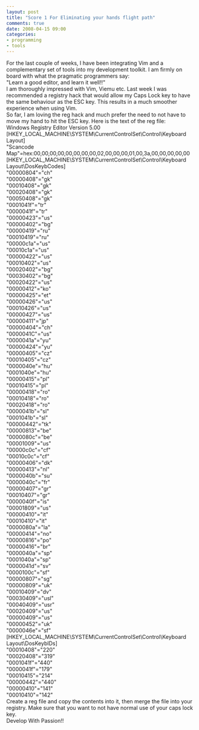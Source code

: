 ```yaml
---
layout: post
title: "Score 1 For Eliminating your hands flight path"
comments: true
date: 2008-04-15 09:00
categories:
- programming
- tools
---
```


For the last couple of weeks, I have been integrating Vim and a complementary set of tools into my development toolkit. I am firmly on board with what the pragmatic programmers say:  
"Learn a good editor, and learn it well!!"  
I am thoroughly impressed with Vim, Viemu etc. Last week I was recommended a registry hack that would allow my Caps Lock key to have the same behaviour as the ESC key. This results in a much smoother experience when using Vim.  
So far, I am loving the reg hack and much prefer the need to not have to move my hand to hit the ESC key. Here is the text of the reg file:  
Windows Registry Editor Version 5.00   
[HKEY_LOCAL_MACHINE\SYSTEM\CurrentControlSet\Control\Keyboard Layout]    
"Scancode Map"=hex:00,00,00,00,00,00,00,00,02,00,00,00,01,00,3a,00,00,00,00,00   
[HKEY_LOCAL_MACHINE\SYSTEM\CurrentControlSet\Control\Keyboard Layout\DosKeybCodes]    
"00000804"="ch"     
"00000408"="gk"     
"00010408"="gk"     
"00020408"="gk"     
"00050408"="gk"     
"0001041f"="tr"     
"0000041f"="tr"     
"00000423"="us"     
"00000402"="bg"     
"00000419"="ru"     
"00010419"="ru"     
"00000c1a"="us"     
"00010c1a"="us"     
"00000422"="us"     
"00010402"="us"     
"00020402"="bg"     
"00030402"="bg"     
"00020422"="us"     
"00000412"="ko"     
"00000425"="et"     
"00000426"="us"     
"00010426"="us"     
"00000427"="us"     
"00000411"="jp"     
"00000404"="ch"     
"0000041C"="us"     
"0000041a"="yu"     
"00000424"="yu"     
"00000405"="cz"     
"00010405"="cz"     
"0000040e"="hu"     
"0001040e"="hu"     
"00000415"="pl"     
"00010415"="pl"     
"00000418"="ro"     
"00010418"="ro"     
"00020418"="ro"     
"0000041b"="sl"     
"0001041b"="sl"     
"00000442"="tk"     
"00000813"="be"     
"0000080c"="be"     
"00001009"="us"     
"00000c0c"="cf"     
"00010c0c"="cf"     
"00000406"="dk"     
"00000413"="nl"     
"0000040b"="su"     
"0000040c"="fr"     
"00000407"="gr"     
"00010407"="gr"     
"0000040f"="is"     
"00001809"="us"     
"00000410"="it"     
"00010410"="it"     
"0000080a"="la"     
"00000414"="no"     
"00000816"="po"     
"00000416"="br"     
"0000040a"="sp"     
"0001040a"="sp"     
"0000041d"="sv"     
"0000100c"="sf"     
"00000807"="sg"     
"00000809"="uk"     
"00010409"="dv"     
"00030409"="usl"     
"00040409"="usr"     
"00020409"="us"     
"00000409"="us"     
"00000452"="uk"     
"0000046e"="sf"   
[HKEY_LOCAL_MACHINE\SYSTEM\CurrentControlSet\Control\Keyboard Layout\DosKeybIDs]    
"00010408"="220"     
"00020408"="319"     
"0001041f"="440"     
"0000041f"="179"     
"00010415"="214"     
"00000442"="440"     
"00000410"="141"     
"00010410"="142"   
Create a reg file and copy the contents into it, then merge the file into your registry. Make sure that you want to not have normal use of your caps lock key.  
Develop With Passion!!




